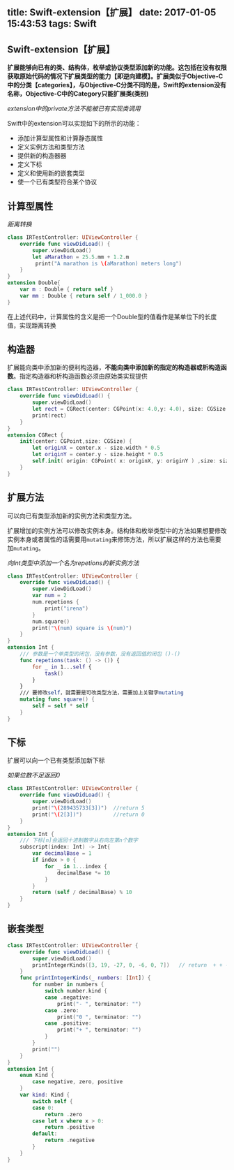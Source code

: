 title: Swift-extension【扩展】
date: 2017-01-05 15:43:53
tags: Swift
---



## Swift-extension【扩展】

**扩展能够向已有的类、结构体，枚举或协议类型添加新的功能。这包括在没有权限获取原始代码的情况下扩展类型的能力【即逆向建模】。扩展类似于Objective-C中的分类【categories】，与Objective-C分类不同的是，Swift的extension没有名称，Objective-C中的Category只能扩展类(类别)**

*extension中的private方法不能被已有实现类调用*


Swift中的extension可以实现如下的所示的功能：

- 添加计算型属性和计算静态属性
- 定义实例方法和类型方法
- 提供新的构造器器
- 定义下标
- 定义和使用新的嵌套类型
- 使一个已有类型符合某个协议

<!-- more -->

## 计算型属性

*距离转换*

```swift
class IRTestController: UIViewController {
	override func viewDidLoad() {
		super.viewDidLoad()
		let aMarathon = 25.5.mm + 1.2.m
         print("A marathon is \(aMarathon) meters long")
	}
}
extension Double{
    var m : Double { return self }
    var mm : Double { return self / 1_000.0 }
}
```

在上述代码中，计算属性的含义是把一个Double型的值看作是某单位下的长度值，实现距离转换



## 构造器

扩展能向类中添加新的便利构造器，**不能向类中添加新的指定的构造器或析构造函数**。指定构造器和析构造函数必须由原始类实现提供

```swift
class IRTestController: UIViewController {
    override func viewDidLoad() {
        super.viewDidLoad()
        let rect = CGRect(center: CGPoint(x: 4.0,y: 4.0), size: CGSize(width: 3,height: 3))
        print(rect)
    }
}
extension CGRect {
    init(center: CGPoint,size: CGSize) {
        let originX = center.x - size.width * 0.5
        let originY = center.y - size.height * 0.5
        self.init( origin: CGPoint( x: originX, y: originY ) ,size: size 		)
    }
}
```

## 扩展方法

可以向已有类型添加新的实例方法和类型方法。

扩展增加的实例方法可以修改实例本身。结构体和枚举类型中的方法如果想要修改实例本身或者属性的话需要用`mutating`来修饰方法，所以扩展这样的方法也需要加`mutating`。

*向Int类型中添加一个名为repetions的新实例方法*

```swift
class IRTestController: UIViewController {
    override func viewDidLoad() {
        super.viewDidLoad()
        var num = 2
        num.repetions {
            print("irena")
        }
        num.square()
        print("\(num) square is \(num)")
    }
}
extension Int {
    /// 参数是一个单类型的闭包，没有参数，没有返回值的闭包 ()-()
    func repetions(task: () -> ()) {
        for _ in 1...self {
            task()
        }
    }
    /// 要修改self，就需要是可改类型方法，需要加上关键字mutating
    mutating func square() {
        self = self * self
    }
}
```

## 下标

扩展可以向一个已有类型添加新下标

*如果位数不足返回0*

```swift
class IRTestController: UIViewController {
    override func viewDidLoad() {
        super.viewDidLoad()
        print("\(289435733[3])")  //return 5
        print("\(2[3])")          //return 0
    }
}
extension Int {
    /// 下标[n]会返回十进制数字从右向左第n个数字
    subscript(index: Int) -> Int{
        var decimalBase = 1
        if index > 0 {
            for _ in 1...index {
                decimalBase *= 10
            }
        }
        return (self / decimalBase) % 10
    }
}
```

## 嵌套类型

```swift
class IRTestController: UIViewController {
    override func viewDidLoad() {
        super.viewDidLoad()
        printIntegerKinds([3, 19, -27, 0, -6, 0, 7])   // return  + + - 0 - 0 + 
    }
    func printIntegerKinds(_ numbers: [Int]) {
        for number in numbers {
            switch number.kind {
            case .negative:
                print("- ", terminator: "")
            case .zero:
                print("0 ", terminator: "")
            case .positive:
                print("+ ", terminator: "")
            }
        }
        print("")
    }
}
extension Int {
    enum Kind {
        case negative, zero, positive
    }
    var kind: Kind {
        switch self {
        case 0:
            return .zero
        case let x where x > 0:
            return .positive
        default:
            return .negative
        }
    }
}
```

